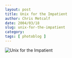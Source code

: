 ```yaml
---
layout: post
title: Unix for the Impatient
author: Chris Metcalf
date: 2004/03/18
slug: unix-for-the-impatient
category: 
tags: [ photoblog ]
---
```


<img src="/uploads//Set50_01.jpg" alt="Unix for the Impatient" />
